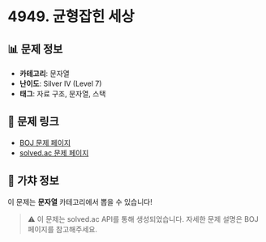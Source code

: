 # 4949. 균형잡힌 세상

## 📊 문제 정보
- **카테고리**: 문자열
- **난이도**: Silver IV (Level 7)
- **태그**: 자료 구조, 문자열, 스택

## 🔗 문제 링크
- [BOJ 문제 페이지](https://www.acmicpc.net/problem/4949)
- [solved.ac 문제 페이지](https://solved.ac/problems/4949)

## 🎯 가챠 정보
이 문제는 **문자열** 카테고리에서 뽑을 수 있습니다!

> ⚠️ 이 문제는 solved.ac API를 통해 생성되었습니다. 
> 자세한 문제 설명은 BOJ 페이지를 참고해주세요.
